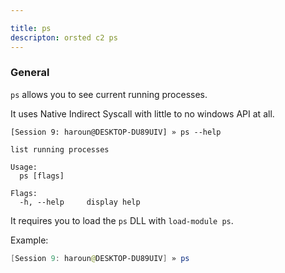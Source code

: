 ```yaml
---

title: ps
descripton: orsted c2 ps
---
```


### General

`ps` allows you to see current running processes.

It uses Native Indirect Syscall with little to no windows API at all.

```
[Session 9: haroun@DESKTOP-DU89UIV] » ps --help

list running processes

Usage:
  ps [flags]

Flags:
  -h, --help     display help
```

It requires you to load the `ps` DLL with `load-module ps`.

Example:

```powershell
[Session 9: haroun@DESKTOP-DU89UIV] » ps
```
